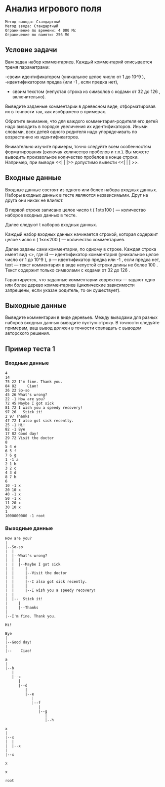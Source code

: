 # Анализ игрового поля
```
Метод вывода: Стандартный
Метод ввода: Стандартный
Ограничение по времени: 4 000 Мс
Ограничение по памяти: 256 Мб
```

## Условие задачи
Вам задан набор комментариев. Каждый комментарий описывается тремя параметрами:

-своим идентификатором (уникальное целое число от
1
до
10^9
),
-идентификатором предка (или
-1
, если предка нет),
- своим текстом (непустая строка из символов с кодами от
32
до
126
, включительно).

Выведите заданные комментарии в древесном виде, отформатировав их в точности так, как изображено в примерах.

Обратите внимание, что для каждого комментария-родителя его детей надо выводить в порядке увеличения их идентификаторов. Иными словами, всех детей одного родителя надо упорядочивать по возрастанию их идентификаторов.

Внимательно изучите примеры, точно следуйте всем особенностям форматирования (включая количество пробелов и т.п.). Вы можете выводить произвольное количество пробелов в конце строки. Например, при выводе 
<<| | |>> допустимо вывести <<| | | >>.

## Входные данные

Входные данные состоят из одного или более набора входных данных. Наборы входных данных в тесте являются независимыми. Друг на друга они никак не влияют.

В первой строке записано целое число
t
(
1≤t≤100
) — количество наборов входных данных в тесте.

Далее следуют t
наборов входных данных.

Каждый набор входных данных начинается строкой, которая содержит целое число
n
(
1≤n≤200
) — количество комментариев.

Далее заданы сами комментарии, по одному в строке. Каждая строка имеет вид 
<<id p text>>, где
id — идентификатор комментария (уникальное целое число от
1
до
10^9
),
p — идентификатор предка или -1
, если предка нет,
text — текст комментария в виде непустой строки длины не более
100
. Текст содержит только символами с кодами от
32
до
126
.

Гарантируется, что заданные комментарии корректны — задают одно или более дерево комментариев (циклические зависимости запрещены, если указан родитель, то он существует).

## Выходные данные
Выведите комментарии в виде деревьев. Между выводами для разных наборов входных данных выводите пустую строку. В точности следуйте примерам, ваш вывод должен в точности совпадать с выводом авторского решения.

## Пример теста 1
### Входные данные
```
4
14
75 22 I'm fine. Thank you.
84 82     Ciao!
26 22 So-so
45 26 What's wrong?
22 -1 How are you?
72 45 Maybe I got sick
81 72 I wish you a speedy recovery!
97 26   Stick it!
2 97 Thanks
47 72 I also got sick recently.
25 -1 Hi!
82 -1 Bye
17 82 Good day!
29 72 Visit the doctor
8
5 4 e
6 5 f
7 6 g
1 -1 a
2 1 b
3 2 c
4 3 d
8 7 h
6
10 -1 x
20 10 x
40 -1 x
50 -1 x
11 20 x
30 10 x
1
1000000000 -1 root
```

### Выходные данные
```
How are you?
|
|--So-so
|  |
|  |--What's wrong?
|  |  |
|  |  |--Maybe I got sick
|  |     |
|  |     |--Visit the doctor
|  |     |
|  |     |--I also got sick recently.
|  |     |
|  |     |--I wish you a speedy recovery!
|  |
|  |--  Stick it!
|     |
|     |--Thanks
|
|--I'm fine. Thank you.

Hi!

Bye
|
|--Good day!
|
|--    Ciao!

a
|
|--b
   |
   |--c
      |
      |--d
         |
         |--e
            |
            |--f
               |
               |--g
                  |
                  |--h

x
|
|--x
|  |
|  |--x
|
|--x

x

x

root

```